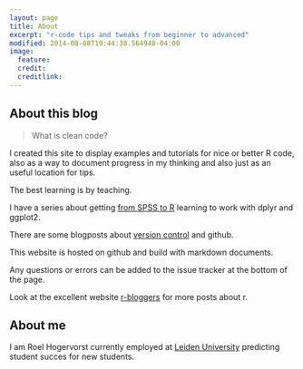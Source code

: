 ```yaml
---
layout: page
title: About 
excerpt: "r-code tips and tweaks from beginner to advanced"
modified: 2014-08-08T19:44:38.564948-04:00
image:
  feature: 
  credit: 
  creditlink: 
---
```


## About this blog
> What is clean code? 

I created this site to display examples and tutorials for nice or better R code, also as a way to document progress in my thinking and  also just as an useful location for tips. 
 
The best learning is by teaching. 

I have a series about getting [from SPSS to R]() learning to work with dplyr and ggplot2.

There are some blogposts about [version control](https://rmhogervorst.github.io/cleancode/tags/#version%20control) and github. 

This website is hosted on github and build with markdown documents.

Any questions or errors can be added to the issue tracker at the bottom of the page.

Look at the excellent website [r-bloggers](http://www.r-bloggers.com) for more posts about r. 

## About me
I am Roel Hogervorst currently employed at [Leiden University](https://www.universiteitleiden.nl/en/staffmembers/roel-hogervorst "Leiden University page") predicting student succes for new students. 
